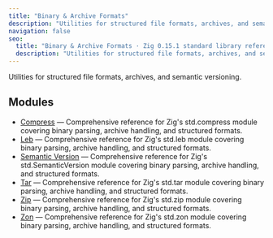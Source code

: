 ```yaml
---
title: "Binary & Archive Formats"
description: "Utilities for structured file formats, archives, and semantic versioning."
navigation: false
seo:
  title: "Binary & Archive Formats · Zig 0.15.1 standard library reference"
  description: "Utilities for structured file formats, archives, and semantic versioning."
---
```


Utilities for structured file formats, archives, and semantic versioning.

## Modules

- [Compress](./compress) — Comprehensive reference for Zig's std.compress module covering binary parsing, archive handling, and structured formats.
- [Leb](./leb) — Comprehensive reference for Zig's std.leb module covering binary parsing, archive handling, and structured formats.
- [Semantic Version](./semantic-version) — Comprehensive reference for Zig's std.SemanticVersion module covering binary parsing, archive handling, and structured formats.
- [Tar](./tar) — Comprehensive reference for Zig's std.tar module covering binary parsing, archive handling, and structured formats.
- [Zip](./zip) — Comprehensive reference for Zig's std.zip module covering binary parsing, archive handling, and structured formats.
- [Zon](./zon) — Comprehensive reference for Zig's std.zon module covering binary parsing, archive handling, and structured formats.

